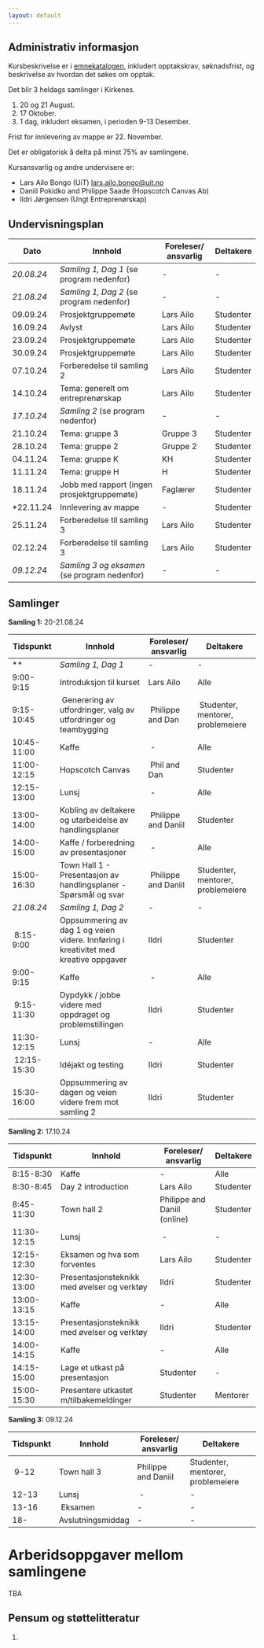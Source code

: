 ```yaml
---
layout: default
---
```


## Administrativ informasjon

Kursbeskrivelse er i [emnekatalogen](https://uit.no/utdanning/emner/emne/841390/inf-6010), inkludert opptakskrav, søknadsfrist, og beskrivelse av hvordan det søkes om opptak. 

Det blir 3 heldags samlinger i Kirkenes. 
1. 20 og 21 August.
2. 17 Oktober.
3. 1 dag, inkludert eksamen, i perioden 9-13 Desember.

Frist for innlevering av mappe er 22. November.

Det er obligatorisk å delta på minst 75% av samlingene.

Kursansvarlig og andre undervisere er:
- Lars Ailo Bongo (UiT) <lars.ailo.bongo@uit.no>
- Daniil Pokidko and Philippe Saade (Hopscotch Canvas Ab)
- Ildri Jørgensen (Ungt Entreprenørskap)

## Undervisningsplan

| Dato    	| Innhold		| Foreleser/ ansvarlig | Deltakere |
|-----------|-----------|----------------------|-----------|
| *20.08.24* | *Samling 1, Dag 1* (se program nedenfor)  | - | - |
| *21.08.24* | *Samling 1, Dag 2* (se program nedenfor)         | - | - |
| 09.09.24 | Prosjektgruppemøte | Lars Ailo | Studenter |
| 16.09.24 | Avlyst | Lars Ailo | Studenter |
| 23.09.24 | Prosjektgruppemøte | Lars Ailo | Studenter |
| 30.09.24 | Prosjektgruppemøte | Lars Ailo | Studenter |
| 07.10.24 | Forberedelse til samling 2 | Lars Ailo | Studenter |
| 14.10.24 | Tema: generelt om entreprenørskap | Lars Ailo | Studenter |
| *17.10.24* | *Samling 2*  (se program nedenfor)         | - | - |
| 21.10.24 | Tema: gruppe 3 | Gruppe 3 | Studenter |
| 28.10.24 | Tema: gruppe 2 | Gruppe 2 | Studenter |
| 04.11.24 | Tema: gruppe K | KH | Studenter |
| 11.11.24 | Tema: gruppe H | H | Studenter |
| 18.11.24 | Jobb med rapport (ingen prosjektgruppemøte)  | Faglærer | Studenter |
| *22.11.24 | Innlevering av mappe | - | Studenter |
| 25.11.24 | Forberedelse til samling 3  | Lars Ailo | Studenter |
| 02.12.24 | Forberedelse til samling 3  | Lars Ailo | Studenter |
| *09.12.24* | *Samling 3 og eksamen*  (se program nedenfor) | - | - |

## Samlinger

**Samling 1:**
20-21.08.24

| Tidspunkt    	| Innhold		| Foreleser/ ansvarlig | Deltakere |
|-----------|-----------|----------------------|-----------|
| ** | *Samling 1, Dag 1*           | - | - |
| 9:00-9:15  | Introduksjon til kurset      | Lars Ailo | Alle |
| 9:15-10:45 | Generering av utfordringer, valg av utfordringer og teambygging | Philippe and Dan | Studenter, mentorer, problemeiere |
| 10:45-11:00 | Kaffe                       | - | Alle |
| 11:00-12:15 | Hopscotch Canvas            | Phil and Dan | Studenter |
| 12:15-13:00 | Lunsj                       | - | Alle |
| 13:00-14:00 | Kobling av deltakere og utarbeidelse av handlingsplaner         | Philippe and Daniil | Studenter |
| 14:00-15:00 | Kaffe / forberedning av presentasjoner                          | - | Alle |
| 15:00-16:30 | Town Hall 1 - Presentasjon av handlingsplaner - Spørsmål og svar | Philippe and Daniil | Studenter, mentorer, problemeiere |
| *21.08.24* | *Samling 1, Dag 2*           | - | - |
| 8:15-9:00   |  Oppsummering av dag 1 og veien videre. Innføring i kreativitet med kreative oppgaver | Ildri | Studenter |
| 9:00-9:15   | Kaffe                       | - | Alle |
| 9:15-11:30  | Dypdykk / jobbe videre med oppdraget og problemstillingen | Ildri | Studenter |
| 11:30-12:15 | Lunsj                                | - | Alle |
| 12:15-15:30 | Idéjakt og testing| Ildri | Studenter |
| 15:30-16:00 | Oppsummering av dagen og veien videre frem mot samling 2 | Ildri | Studenter |

**Samling 2:**
17.10.24

| Tidspunkt    	| Innhold		| Foreleser/ ansvarlig | Deltakere |
|-----------|-----------|----------------------|-----------|
| 8:15-8:30  | Kaffe   | - | Alle |
| 8:30-8:45  | Day 2 introduction   | Lars Ailo|  Studenter |
| 8:45-11:30 | Town hall 2   | Philippe and Daniil (online) | Studenter |
| 11:30-12:15 | Lunsj        | - | - |
| 12:15-12:30 | Eksamen og hva som forventes | Lars Ailo | Studenter | 
| 12:30-13:00 | Presentasjonsteknikk med øvelser og verktøy | Ildri | Studenter |
| 13:00-13:15 | Kaffe | -  | Alle | 
| 13:15-14:00 | Presentasjonsteknikk med øvelser og verktøy | Ildri | Studenter |
| 14:00-14:15 | Kaffe | - | Alle |
| 14:15-15:00 | Lage et utkast på presentasjon | Studenter | - | 
| 15:00-15:30 | Presentere utkastet m/tilbakemeldinger | Studenter | Mentorer | 

**Samling 3:**
09.12.24

| Tidspunkt    	| Innhold		| Foreleser/ ansvarlig | Deltakere |
|-----------|-----------|----------------------|-----------|
| 9-12  | Town hall 3                | Philippe and Daniil | Studenter, mentorer, problemeiere |
| 12-13 | Lunsj                        | - | - |
| 13-16 | Eksamen                      | - | - |
| 18-   | Avslutningsmiddag            | - | - |

# Arberidsoppgaver mellom samlingene

TBA

## Pensum og støttelitteratur

1.

